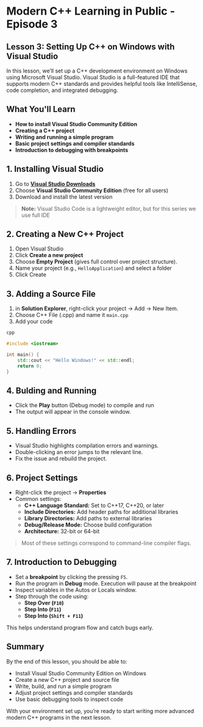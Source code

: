 # Modern C++ Learning in Public - Episode 3

## Lesson 3: Setting Up C++ on Windows with Visual Studio

In this lesson, we’ll set up a C++ development environment on Windows using Microsoft Visual Studio. Visual Studio is a full-featured IDE that supports modern C++ standards and provides helpful tools like IntelliSense, code completion, and integrated debugging.

## What You'll Learn

-   **How to install Visual Studio Community Edition**
-   **Creating a C++ project**
-   **Writing and running a simple program**
-   **Basic project settings and compiler standards**
-   **Introduction to debugging with breakpoints**

## 1. Installing Visual Studio

1.   Go to **[Visual Studio Downloads](https://visualstudio.microsoft.com/)**
2.   Choose **Visual Studio Community Edition** (free for all users)
3.   Download and install the latest version

> **Note:** Visual Studio Code is a lightweight editor, but for this series we use full IDE

## 2. Creating a New C++ Project

1.  Open Visual Studio
2.  Click **Create a new project**
3.  Choose **Empty Project** (gives full control over project structure).
4.  Name your project (e.g., `HelloApplication`) and select a folder
5.  Click Create

## 3. Adding a Source File

1.  in **Solution Explorer**, right-click your project → Add → New Item.
2.  Choose C++ File (.cpp) and name it ``main.cpp``
3.  Add your code

```cpp
cpp

#include <iostream>

int main() {
    std::cout << "Hello Windows!" << std::endl;
    return 0;
}
```
## 4. Bulding and Running

-   Click the **Play** button (Debug mode) to compile and run
-   The output will appear in the console window.

## 5. Handling Errors

-   Visual Studio highlights compilation errors and warnings.
-   Double-clicking an error jumps to the relevant line.
-   Fix the issue and rebuild the project.

## 6. Project Settings

-   Right-click the project → **Properties**
-   Common settings:
    -   **C++ Language Standard:** Set to C++17, C++20, or later
    -   **Include Directories:** Add header paths for additional libraries
    -   **Library Directories:** Add paths to external libraries
    -   **Debug/Release Mode:** Choose build configuration
    -   **Architecture:** 32-bit or 64-bit

> Most of these settings correspond to command-line compiler flags.

## 7. Introduction to Debugging

-   Set a **breakpoint** by clicking the pressing `F5`.
-   Run the program in **Debug** mode. Execution will pause at the breakpoint
-   Inspect variables in the Autos or Locals window.
-   Step through the code using:
    -   **Step Over (`F10`)**
    -   **Step Into (`F11`)**
    -   **Step Into (`Shift + F11`)**

This helps understand program flow and catch bugs early.

## Summary

By the end of this lesson, you should be able to:
-   Install Visual Studio Community Edition on Windows
-   Create a new C++ project and source file
-   Write, build, and run a simple program
-   Adjust project settings and compiler standards
-   Use basic debugging tools to inspect code

With your environment set up, you’re ready to start writing more advanced modern C++ programs in the next lesson.

